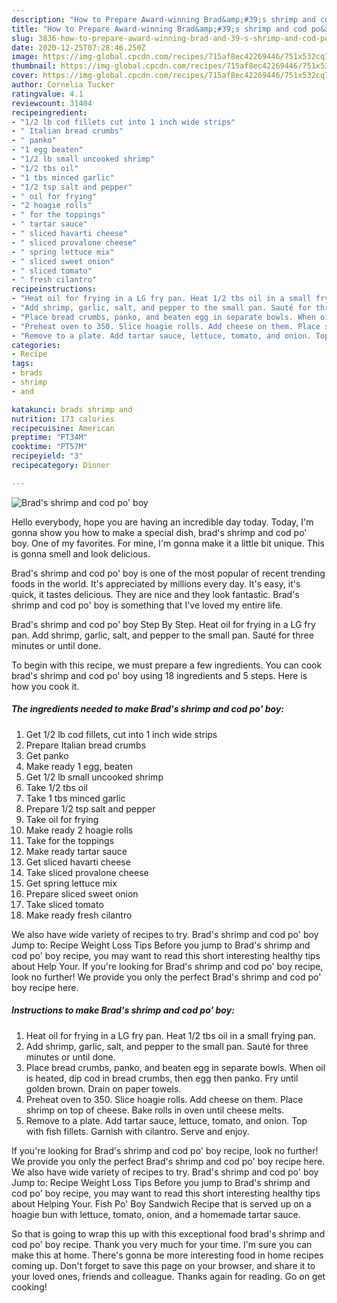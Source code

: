 ```yaml
---
description: "How to Prepare Award-winning Brad&amp;#39;s shrimp and cod po&amp;#39; boy"
title: "How to Prepare Award-winning Brad&amp;#39;s shrimp and cod po&amp;#39; boy"
slug: 3836-how-to-prepare-award-winning-brad-and-39-s-shrimp-and-cod-po-and-39-boy
date: 2020-12-25T07:28:46.250Z
image: https://img-global.cpcdn.com/recipes/715af8ec42269446/751x532cq70/brads-shrimp-and-cod-po-boy-recipe-main-photo.jpg
thumbnail: https://img-global.cpcdn.com/recipes/715af8ec42269446/751x532cq70/brads-shrimp-and-cod-po-boy-recipe-main-photo.jpg
cover: https://img-global.cpcdn.com/recipes/715af8ec42269446/751x532cq70/brads-shrimp-and-cod-po-boy-recipe-main-photo.jpg
author: Cornelia Tucker
ratingvalue: 4.1
reviewcount: 31404
recipeingredient:
- "1/2 lb cod fillets cut into 1 inch wide strips"
- " Italian bread crumbs"
- " panko"
- "1 egg beaten"
- "1/2 lb small uncooked shrimp"
- "1/2 tbs oil"
- "1 tbs minced garlic"
- "1/2 tsp salt and pepper"
- " oil for frying"
- "2 hoagie rolls"
- " for the toppings"
- " tartar sauce"
- " sliced havarti cheese"
- " sliced provalone cheese"
- " spring lettuce mix"
- " sliced sweet onion"
- " sliced tomato"
- " fresh cilantro"
recipeinstructions:
- "Heat oil for frying in a LG fry pan. Heat 1/2 tbs oil in a small frying pan."
- "Add shrimp, garlic, salt, and pepper to the small pan. Sauté for three minutes or until done."
- "Place bread crumbs, panko, and beaten egg in separate bowls. When oil is heated, dip cod in bread crumbs, then egg then panko. Fry until golden brown. Drain on paper towels."
- "Preheat oven to 350. Slice hoagie rolls. Add cheese on them. Place shrimp on top of cheese. Bake rolls in oven until cheese melts."
- "Remove to a plate. Add tartar sauce, lettuce, tomato, and onion. Top with fish fillets. Garnish with cilantro. Serve and enjoy."
categories:
- Recipe
tags:
- brads
- shrimp
- and

katakunci: brads shrimp and 
nutrition: 173 calories
recipecuisine: American
preptime: "PT34M"
cooktime: "PT57M"
recipeyield: "3"
recipecategory: Dinner

---
```



![Brad&#39;s shrimp and cod po&#39; boy](https://img-global.cpcdn.com/recipes/715af8ec42269446/751x532cq70/brads-shrimp-and-cod-po-boy-recipe-main-photo.jpg)

Hello everybody, hope you are having an incredible day today. Today, I'm gonna show you how to make a special dish, brad&#39;s shrimp and cod po&#39; boy. One of my favorites. For mine, I'm gonna make it a little bit unique. This is gonna smell and look delicious.

Brad&#39;s shrimp and cod po&#39; boy is one of the most popular of recent trending foods in the world. It's appreciated by millions every day. It's easy, it's quick, it tastes delicious. They are nice and they look fantastic. Brad&#39;s shrimp and cod po&#39; boy is something that I've loved my entire life.

Brad&#39;s shrimp and cod po&#39; boy Step By Step. Heat oil for frying in a LG fry pan. Add shrimp, garlic, salt, and pepper to the small pan. Sauté for three minutes or until done.


To begin with this recipe, we must prepare a few ingredients. You can cook brad&#39;s shrimp and cod po&#39; boy using 18 ingredients and 5 steps. Here is how you cook it.

<!--inarticleads1-->

##### The ingredients needed to make Brad&#39;s shrimp and cod po&#39; boy:

1. Get 1/2 lb cod fillets, cut into 1 inch wide strips
1. Prepare  Italian bread crumbs
1. Get  panko
1. Make ready 1 egg, beaten
1. Get 1/2 lb small uncooked shrimp
1. Take 1/2 tbs oil
1. Take 1 tbs minced garlic
1. Prepare 1/2 tsp salt and pepper
1. Take  oil for frying
1. Make ready 2 hoagie rolls
1. Take  for the toppings
1. Make ready  tartar sauce
1. Get  sliced havarti cheese
1. Take  sliced provalone cheese
1. Get  spring lettuce mix
1. Prepare  sliced sweet onion
1. Take  sliced tomato
1. Make ready  fresh cilantro


We also have wide variety of recipes to try. Brad&#39;s shrimp and cod po&#39; boy Jump to: Recipe Weight Loss Tips Before you jump to Brad&#39;s shrimp and cod po&#39; boy recipe, you may want to read this short interesting healthy tips about Help Your. If you&#39;re looking for Brad&#39;s shrimp and cod po&#39; boy recipe, look no further! We provide you only the perfect Brad&#39;s shrimp and cod po&#39; boy recipe here. 

<!--inarticleads2-->

##### Instructions to make Brad&#39;s shrimp and cod po&#39; boy:

1. Heat oil for frying in a LG fry pan. Heat 1/2 tbs oil in a small frying pan.
1. Add shrimp, garlic, salt, and pepper to the small pan. Sauté for three minutes or until done.
1. Place bread crumbs, panko, and beaten egg in separate bowls. When oil is heated, dip cod in bread crumbs, then egg then panko. Fry until golden brown. Drain on paper towels.
1. Preheat oven to 350. Slice hoagie rolls. Add cheese on them. Place shrimp on top of cheese. Bake rolls in oven until cheese melts.
1. Remove to a plate. Add tartar sauce, lettuce, tomato, and onion. Top with fish fillets. Garnish with cilantro. Serve and enjoy.


If you&#39;re looking for Brad&#39;s shrimp and cod po&#39; boy recipe, look no further! We provide you only the perfect Brad&#39;s shrimp and cod po&#39; boy recipe here. We also have wide variety of recipes to try. Brad&#39;s shrimp and cod po&#39; boy Jump to: Recipe Weight Loss Tips Before you jump to Brad&#39;s shrimp and cod po&#39; boy recipe, you may want to read this short interesting healthy tips about Helping Your. Fish Po&#39; Boy Sandwich Recipe that is served up on a hoagie bun with lettuce, tomato, onion, and a homemade tartar sauce. 

So that is going to wrap this up with this exceptional food brad&#39;s shrimp and cod po&#39; boy recipe. Thank you very much for your time. I'm sure you can make this at home. There's gonna be more interesting food in home recipes coming up. Don't forget to save this page on your browser, and share it to your loved ones, friends and colleague. Thanks again for reading. Go on get cooking!
